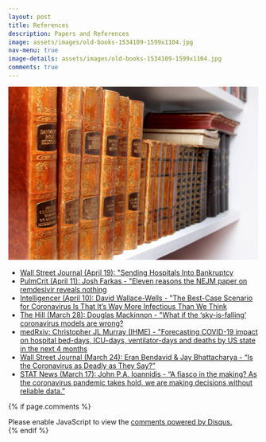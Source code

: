 ```yaml
---
layout: post
title: References
description: Papers and References
image: assets/images/old-books-1534109-1599x1104.jpg
nav-menu: true
image-details: assets/images/old-books-1534109-1599x1104.jpg
comments: true
---
```

<img class="resize-image" style="" src="/assets/images/old-books-1534109-1599x1104.jpg" alt="">

* [Wall Street Journal (April 19): "Sending Hospitals Into Bankruptcy](https://www.wsj.com/articles/sending-hospitals-into-bankruptcy-11587326607?shareToken=stda6f18b5e6334b7697534223784a75fa&reflink=article_email_share)
* [PulmCrit (April 11): Josh Farkas - "Eleven reasons the NEJM paper on remdesivir reveals nothing](https://emcrit.org/pulmcrit/pulmcrit-eleven-reasons-the-nejm-paper-on-remdesivir-reveals-nothing/)
* [Intelligencer (April 10): David Wallace-Wells - "The Best-Case Scenario for Coronavirus Is That It’s Way More Infectious Than We Think](https://nymag.com/intelligencer/2020/04/best-case-scenario-for-coronavirus.html)
* [The Hill (March 28): Douglas Mackinnon - "What if the ‘sky-is-falling’ coronavirus models are wrong?](https://thehill.com/opinion/healthcare/489962-what-if-the-sky-is-falling-coronavirus-models-are-simply-wrong)
* [medRxiv: Christopher JL Murray (IHME) - "Forecasting COVID-19 impact on hospital bed-days, ICU-days, ventilator-days and deaths by US state in the next 4 months](https://www.medrxiv.org/content/10.1101/2020.03.27.20043752v1)
* [Wall Street Journal (March 24): Eran Bendavid & Jay Bhattacharya - “Is the Coronavirus as Deadly as They Say?”](https://www.wsj.com/articles/is-the-coronavirus-as-deadly-as-they-say-11585088464)
* [STAT News (March 17): John P.A. Ioannidis - “A fiasco in the making? As the coronavirus pandemic takes hold, we are making decisions without reliable data.”](https://www.statnews.com/2020/03/17/a-fiasco-in-the-making-as-the-coronavirus-pandemic-takes-hold-we-are-making-decisions-without-reliable-data/)

{% if page.comments %}
<div class="inner disqus">
    <div id="disqus_thread"></div>
    <script>
        var disqus_config = function () {
        this.page.url = '{{ page.url | absolute_url }}';  
        this.page.identifier = '{{ page.url }}'; 
        };
        (function() { // DON'T EDIT BELOW THIS LINE
        var d = document, s = d.createElement('script');
        s.src = 'https://joelhay-com.disqus.com/embed.js';
        s.setAttribute('data-timestamp', +new Date());
        (d.head || d.body).appendChild(s);
        })();
    </script>
    <noscript>Please enable JavaScript to view the <a href="https://disqus.com/?ref_noscript">comments powered by Disqus.</a></noscript>
</div>                         
{% endif %} 
